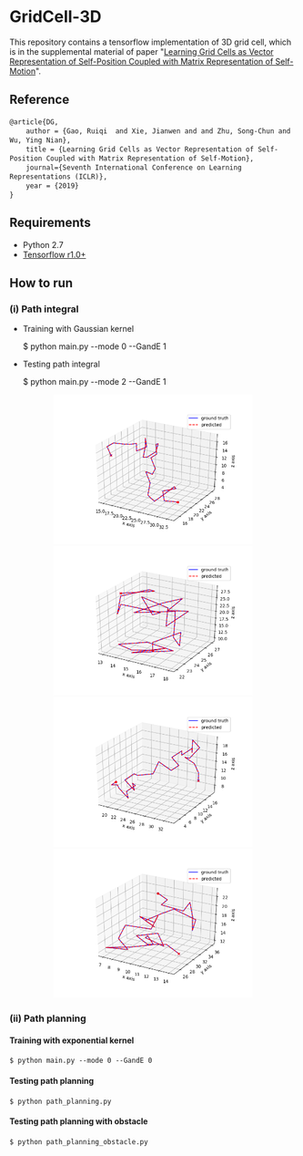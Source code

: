 # GridCell-3D

This repository contains a tensorflow implementation of 3D grid cell, which is in the supplemental material of paper "[Learning Grid Cells as Vector Representation of Self-Position Coupled with Matrix Representation of Self-Motion](https://openreview.net/pdf?id=Syx0Mh05YQ)".

## Reference
    @article{DG,
        author = {Gao, Ruiqi  and Xie, Jianwen and and Zhu, Song-Chun and Wu, Ying Nian},
        title = {Learning Grid Cells as Vector Representation of Self-Position Coupled with Matrix Representation of Self-Motion},
        journal={Seventh International Conference on Learning Representations (ICLR)},
        year = {2019}
    }
  
 ## Requirements
- Python 2.7 
- [Tensorflow r1.0+](https://www.tensorflow.org/install/)


## How to run

### (i) Path integral

- Training with Gaussian kernel

    $ python main.py --mode 0 --GandE 1

- Testing path integral

    $ python main.py --mode 2 --GandE 1
    
 <p align="center">
 <img src="https://github.com/jianwen-xie/GridCell-3D/blob/master/demo/path_integral/1.png" width="350px"/>
 <img src="https://github.com/jianwen-xie/GridCell-3D/blob/master/demo/path_integral/2.png" width="350px"/>
 <img src="https://github.com/jianwen-xie/GridCell-3D/blob/master/demo/path_integral/3.png" width="350px"/>
 <img src="https://github.com/jianwen-xie/GridCell-3D/blob/master/demo/path_integral/4.png" width="350px"/></p>
    
### (ii) Path planning

#### Training with exponential kernel

    $ python main.py --mode 0 --GandE 0
    
#### Testing path planning

    $ python path_planning.py
    
####  Testing path planning with obstacle

    $ python path_planning_obstacle.py
